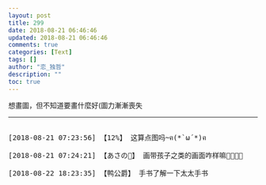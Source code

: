 ```yaml
---
layout: post
title: 299
date: 2018-08-21 06:46:46
updated: 2018-08-21 06:46:46
comments: true
categories: [Text]
tags: []
author: "恋_独哲"
description: ""
toc: true
---
```


<p dir="ltr"  >想畫圖，但不知道要畫什麼好(圖力漸漸喪失</p>

---

<pre>

[2018-08-21 07:23:56] 【12%】 这算点图吗~ฅ(*`ω´*)ฅ

[2018-08-21 07:24:21] 【あさの🍄】 画带孩子之类的画面咋样嘛👀✨✨✨

[2018-08-22 18:23:35] 【鸭公爵】 手书了解一下太太手书

</pre>